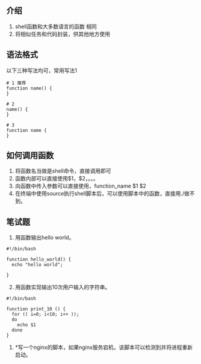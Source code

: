 ## 介绍

1. shell函数和大多数语言的函数 相同
2. 将相似任务和代码封装，供其他地方使用

## 语法格式

以下三种写法均可，常用写法1

```shell
# 1 推荐
function name() {
}

# 2
name() {
}

# 3
function name {
}
```

## 如何调用函数

1. 将函数名当做是shell命令，直接调用即可
2. 函数内部可以直接使用\$1，\$2，。。。
3. 向函数中传入参数可以直接使用，function_name \$1 \$2
4. 在终端中使用source执行shell脚本后，可以使用脚本中的函数，直接用./做不到。

## 笔试题

1. 用函数输出hello world。
```shell
#!/bin/bash

function hello_world() {
  echo "hello world";

}
```
2. 用函数实现输出10次用户输入的字符串。

```
#!/bin/bash

function print_10 () {
  for (( i=0; i<10; i++ ));
  do
    echo $1
  done
}
```

1. \*写一个nginx的脚本，如果nginx服务宕机，该脚本可以检测到并将进程重新启动。